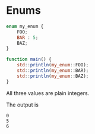 # Enums

```js
enum my_enum {
	FOO;
	BAR : 5;
	BAZ;
}
```

```js
function main() {
	std::println(my_enum::FOO);
	std::println(my_enum::BAR);
	std::println(my_enum::BAZ);
}
```
All three values are plain integers.


The output is
```
0
5
6
```